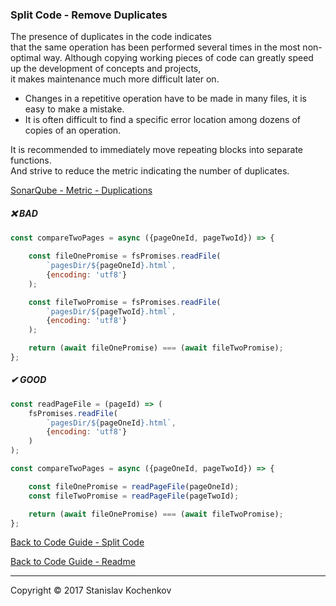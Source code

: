 ### Split Code - Remove Duplicates

The presence of duplicates in the code indicates  
that the same operation has been performed several times in the most non-optimal way.
Although copying working pieces of code can greatly speed up the development of concepts and projects,  
it makes maintenance much more difficult later on.

* Changes in a repetitive operation have to be made in many files, it is easy to make a mistake.
* It is often difficult to find a specific error location among dozens of copies of an operation.

It is recommended to immediately move repeating blocks into separate functions.  
And strive to reduce the metric indicating the number of duplicates.

[SonarQube - Metric - Duplications](https://docs.sonarqube.org/latest/user-guide/metric-definitions/#duplications)

##### ❌ BAD

```javascript
const compareTwoPages = async ({pageOneId, pageTwoId}) => {

    const fileOnePromise = fsPromises.readFile(
        `pagesDir/${pageOneId}.html`,
        {encoding: 'utf8'}
    );

    const fileTwoPromise = fsPromises.readFile(
        `pagesDir/${pageTwoId}.html`,
        {encoding: 'utf8'}
    );

    return (await fileOnePromise) === (await fileTwoPromise);
};
```

##### ✔ GOOD

```javascript
const readPageFile = (pageId) => (
    fsPromises.readFile(
        `pagesDir/${pageOneId}.html`,
        {encoding: 'utf8'}
    )
);

const compareTwoPages = async ({pageOneId, pageTwoId}) => {

    const fileOnePromise = readPageFile(pageOneId);
    const fileTwoPromise = readPageFile(pageTwoId);

    return (await fileOnePromise) === (await fileTwoPromise);
};
```

[Back to Code Guide - Split Code](https://github.com/UserBug/codeGuide/tree/v2/docs/splitCode/index.md)

[Back to Code Guide - Readme](https://github.com/UserBug/codeGuide/tree/v2)

---
Copyright © 2017 Stanislav Kochenkov 